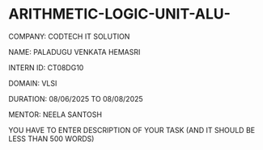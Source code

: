 # ARITHMETIC-LOGIC-UNIT-ALU-

COMPANY: CODTECH IT SOLUTION

NAME: PALADUGU VENKATA HEMASRI

INTERN ID: CT08DG10

DOMAIN: VLSI

DURATION: 08/06/2025 TO 08/08/2025

MENTOR: NEELA SANTOSH

YOU HAVE TO ENTER DESCRIPTION OF YOUR TASK (AND IT SHOULD BE LESS THAN 500 WORDS)

